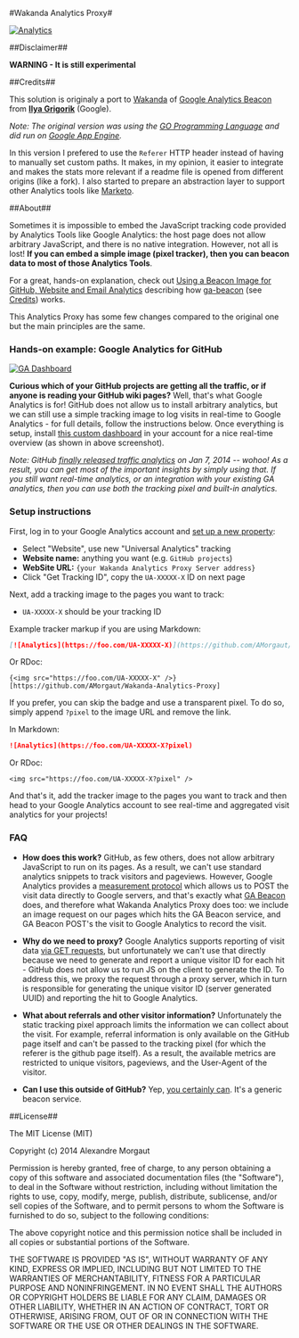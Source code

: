 #Wakanda Analytics Proxy#

[![Analytics](http://analytics-proxy.waktest.com/UA-48954928-1)](https://github.com/AMorgaut/Wakanda-Analytics-Proxy)

##Disclaimer##

**WARNING - It is still experimental**

##Credits##

This solution is originaly a port to [Wakanda](http://wakanda.org) of [Google Analytics Beacon](https://github.com/igrigorik/ga-beacon) from **[Ilya Grigorik](https://github.com/igrigorik)** (Google).

*Note: The original version was using the [GO Programming Language](http://golang.org/) and did run on [Google App Engine](https://cloud.google.com/products/app-engine).*

In this version I prefered to use the `Referer` HTTP header instead of having to manually set custom paths. It makes, in my opinion, it easier to integrate and makes the stats more relevant if a readme file is opened from different origins (like a fork). I also started to prepare an abstraction layer to support other Analytics tools like [Marketo](http://marketo.com).

##About##

Sometimes it is impossible to embed the JavaScript tracking code provided by Analytics Tools like Google Analytics: the host page does not allow arbitrary JavaScript, and there is no native integration. However, not all is lost! **If you can embed a simple image (pixel tracker), then you can beacon data to most of those Analytics Tools**. 

For a great, hands-on explanation, check out [Using a Beacon Image for GitHub, Website and Email Analytics](http://www.sitepoint.com/using-beacon-image-github-website-email-analytics/) describing how [ga-beacon](https://github.com/igrigorik/ga-beacon) (see [Credits](#credits)) works. 

This Analytics Proxy has some few changes compared to the original one but the main principles are the same.


### Hands-on example: Google Analytics for GitHub 

[![GA Dashboard](https://lh5.googleusercontent.com/-Zu9r9m7Uv0c/UsSQlJ5OoeI/AAAAAAAAHwo/fvH_lrVUV0w/w1007-h467-no/skitch.png)](https://lh5.googleusercontent.com/-Zu9r9m7Uv0c/UsSQlJ5OoeI/AAAAAAAAHwo/fvH_lrVUV0w/w1007-h467-no/skitch.png)

**Curious which of your GitHub projects are getting all the traffic, or if anyone is reading your GitHub wiki pages?** Well, that's what Google Analytics is for! GitHub does not allow us to install arbitrary analytics, but we can still use a simple tracking image to log visits in real-time to Google Analytics - for full details, follow the instructions below. Once everything is setup, install [this custom dashboard](https://www.google.com/analytics/web/template?uid=MQS4cmZdSh2OWUVqRntqXQ) in your account for a nice real-time overview (as shown in above screenshot).

_Note: GitHub [finally released traffic analytics](https://github.com/blog/1672-introducing-github-traffic-analytics) on Jan 7, 2014 -- wohoo! As a result, you can get most of the important insights by simply using that. If you still want real-time analytics, or an integration with your existing GA analytics, then you can use both the tracking pixel and built-in analytics._


### Setup instructions

First, log in to your Google Analytics account and [set up a new property](https://support.google.com/analytics/answer/1042508?hl=en):

* Select "Website", use new "Universal Analytics" tracking
* **Website name:** anything you want (e.g. `GitHub projects`)
* **WebSite URL:** `{your Wakanda Analytics Proxy Server address}`
* Click "Get Tracking ID", copy the `UA-XXXXX-X` ID on next page

Next, add a tracking image to the pages you want to track:

* `UA-XXXXX-X` should be your tracking ID

Example tracker markup if you are using Markdown:

```markdown
[![Analytics](https://foo.com/UA-XXXXX-X)](https://github.com/AMorgaut/Wakanda-Analytics-Proxy)
```

Or RDoc:

```rdoc
{<img src="https://foo.com/UA-XXXXX-X" />}[https://github.com/AMorgaut/Wakanda-Analytics-Proxy]
```

If you prefer, you can skip the badge and use a transparent pixel. To do so, simply append `?pixel` to the image URL and remove the link.


In Markdown:

```markdown
![Analytics](https://foo.com/UA-XXXXX-X?pixel)
```

Or RDoc:

```rdoc
<img src="https://foo.com/UA-XXXXX-X?pixel" />
```

And that's it, add the tracker image to the pages you want to track and then head to your Google Analytics account to see real-time and aggregated visit analytics for your projects!


### FAQ ###

- **How does this work?** GitHub, as few others, does not allow arbitrary JavaScript to run on its pages. As a result, we can't use standard analytics snippets to track visitors and pageviews. However, Google Analytics provides a [measurement protocol](https://developers.google.com/analytics/devguides/collection/protocol/v1/devguide) which allows us to POST the visit data directly to Google servers, and that's exactly what [GA Beacon](https://github.com/igrigorik/ga-beacon) does, and therefore what Wakanda Analytics Proxy does too: we include an image request on our pages which hits the GA Beacon service, and GA Beacon POST's the visit to Google Analytics to record the visit.

- **Why do we need to proxy?** Google Analytics supports reporting of visit data [via GET requests](https://developers.google.com/analytics/devguides/collection/protocol/v1/reference#transport), but unfortunately we can't use that directly because we need to generate and report a unique visitor ID for each hit - GitHub does not allow us to run JS on the client to generate the ID. To address this, we proxy the request through a proxy server, which in turn is responsible for generating the unique visitor ID (server generated UUID) and reporting the hit to Google Analytics.

- **What about referrals and other visitor information?** Unfortunately the static tracking pixel approach limits the information we can collect about the visit. For example, referral information is only available on the GitHub page itself and can't be passed to the tracking pixel (for which the referer is the github page itself). As a result, the available metrics are restricted to unique visitors, pageviews, and the User-Agent of the visitor.

- **Can I use this outside of GitHub?** Yep, [you certainly can](http://www.sitepoint.com/using-beacon-image-github-website-email-analytics/). It's a generic beacon service.


##License##

The MIT License (MIT)

Copyright (c) 2014 Alexandre Morgaut

Permission is hereby granted, free of charge, to any person obtaining a copy
of this software and associated documentation files (the "Software"), to deal
in the Software without restriction, including without limitation the rights
to use, copy, modify, merge, publish, distribute, sublicense, and/or sell
copies of the Software, and to permit persons to whom the Software is
furnished to do so, subject to the following conditions:

The above copyright notice and this permission notice shall be included in all
copies or substantial portions of the Software.

THE SOFTWARE IS PROVIDED "AS IS", WITHOUT WARRANTY OF ANY KIND, EXPRESS OR
IMPLIED, INCLUDING BUT NOT LIMITED TO THE WARRANTIES OF MERCHANTABILITY,
FITNESS FOR A PARTICULAR PURPOSE AND NONINFRINGEMENT. IN NO EVENT SHALL THE
AUTHORS OR COPYRIGHT HOLDERS BE LIABLE FOR ANY CLAIM, DAMAGES OR OTHER
LIABILITY, WHETHER IN AN ACTION OF CONTRACT, TORT OR OTHERWISE, ARISING FROM,
OUT OF OR IN CONNECTION WITH THE SOFTWARE OR THE USE OR OTHER DEALINGS IN THE
SOFTWARE.
